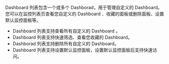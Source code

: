 Dashboard 列表包含一个或多个 Dashborad，用于管理自定义的 Dashboard。您可以在监控列表页查看您自定义的 Dashboard 、收藏的面板或删除面板、设置默认监控面板等。

-  Dashboard 列表支持查看所有自定义的 Dashboard 。
-  Dashboard 列表支持快速筛选、查看您收藏的 Dashboard。
-  Dashborad 列表支持删除所有自定义的 Dashboard。
-  Dashboard 列表支持设置默认监控面板，设置默认监控面板后支持快速访问。 
